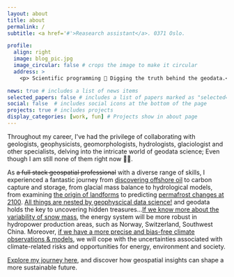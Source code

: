 ```yaml
---
layout: about
title: about
permalink: /
subtitle: <a href='#'>Reasearch assistant</a>. 0371 Oslo.

profile:
  align: right
  image: blog_pic.jpg
  image_circular: false # crops the image to make it circular
  address: >
    <p> Scientific programming 🎯 Digging the truth behind the geodata.</p>

news: true # includes a list of news items
selected_papers: false # includes a list of papers marked as "selected={true}"
social: false  # includes social icons at the bottom of the page
projects: true # includes projects
display_categories: [work, fun] # Projects show in about page
---
```


Throughout my career, I've had the privilege of collaborating with geologists, geophysicists, geomorphologists, hydrologists, glaciologist and other specialists, delving into the intricate world of geodata science; Even though I am still none of them right now 🤷‍♂️. 

As ~~a full stack geospatial professional~~ with a diverse range of skills, I experienced a fantastic journey from [discovering offshore oil](https://zhihaol.eu.org/projects/2020_q35/) to carbon capture and storage, from glacial mass balance to hydrological models, from examining [the origin of landforms](https://zhihaol.eu.org/blog/2022/Quaternary-geomorphology-of-Norway/) to predicting [permafrost changes at 2100](https://zhihaol.eu.org/blog/2022/permafrost-extent/). [All things are nested by geophyscical data science!](https://i.imgur.com/wldOmMO.png) and geodata holds the key to uncovering hidden treasures...[If we know more about the variability of snow mass](https://zhihaol.eu.org/projects/2022_snowdepth/), the energy system will be more robust in hydropower production areas, such as Norway, Switzerland, Southwest China. Moreover, [if we have a more precise and bias-free climate observations & models](https://zhihaol.eu.org/projects/2023_downscaling/), we will cope with the uncertainties associated with climate-related risks and opportunities for energy, environment and society.

[Explore my journey here](https://geo.w.uib.no/files/2020/01/Poster-The-Geological-Society-Geoscience-for-the-future-scaled.jpg), and discover how geospatial insights can shape a more sustainable future.
